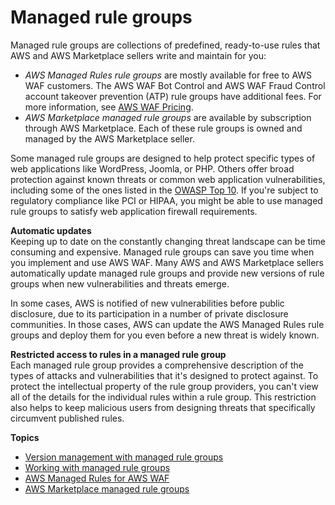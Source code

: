 # Managed rule groups<a name="waf-managed-rule-groups"></a>

Managed rule groups are collections of predefined, ready\-to\-use rules that AWS and AWS Marketplace sellers write and maintain for you:
+ *AWS Managed Rules rule groups* are mostly available for free to AWS WAF customers\. The AWS WAF Bot Control and AWS WAF Fraud Control account takeover prevention \(ATP\) rule groups have additional fees\. For more information, see [AWS WAF Pricing](http://aws.amazon.com/waf/pricing/)\.
+ *AWS Marketplace managed rule groups* are available by subscription through AWS Marketplace\. Each of these rule groups is owned and managed by the AWS Marketplace seller\. 

Some managed rule groups are designed to help protect specific types of web applications like WordPress, Joomla, or PHP\. Others offer broad protection against known threats or common web application vulnerabilities, including some of the ones listed in the [OWASP Top 10](https://owasp.org/www-project-top-ten/)\. If you're subject to regulatory compliance like PCI or HIPAA, you might be able to use managed rule groups to satisfy web application firewall requirements\.

**Automatic updates**  
Keeping up to date on the constantly changing threat landscape can be time consuming and expensive\. Managed rule groups can save you time when you implement and use AWS WAF\. Many AWS and AWS Marketplace sellers automatically update managed rule groups and provide new versions of rule groups when new vulnerabilities and threats emerge\. 

In some cases, AWS is notified of new vulnerabilities before public disclosure, due to its participation in a number of private disclosure communities\. In those cases, AWS can update the AWS Managed Rules rule groups and deploy them for you even before a new threat is widely known\. 

**Restricted access to rules in a managed rule group**  
Each managed rule group provides a comprehensive description of the types of attacks and vulnerabilities that it's designed to protect against\. To protect the intellectual property of the rule group providers, you can't view all of the details for the individual rules within a rule group\. This restriction also helps to keep malicious users from designing threats that specifically circumvent published rules\.

**Topics**
+ [Version management with managed rule groups](waf-managed-rule-groups-versioning.md)
+ [Working with managed rule groups](waf-using-managed-rule-groups.md)
+ [AWS Managed Rules for AWS WAF](aws-managed-rule-groups.md)
+ [AWS Marketplace managed rule groups](marketplace-managed-rule-groups.md)

